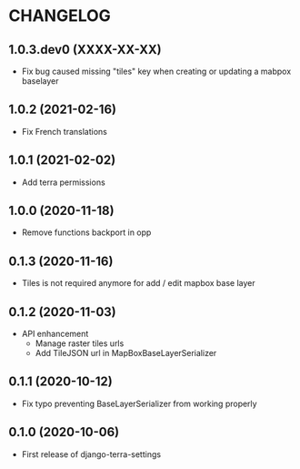 CHANGELOG
=========

1.0.3.dev0     (XXXX-XX-XX)
---------------------------

* Fix bug caused missing "tiles" key when creating or updating a mabpox baselayer


1.0.2          (2021-02-16)
---------------------------

* Fix French translations


1.0.1          (2021-02-02)
---------------------------

  * Add terra permissions

1.0.0          (2020-11-18)
---------------------------

* Remove functions backport in opp


0.1.3          (2020-11-16)
---------------------------

* Tiles is not required anymore for add / edit mapbox base layer


0.1.2          (2020-11-03)
---------------------------

* API enhancement
  * Manage raster tiles urls
  * Add TileJSON url in MapBoxBaseLayerSerializer


0.1.1          (2020-10-12)
---------------------------

* Fix typo preventing BaseLayerSerializer from working properly


0.1.0          (2020-10-06)
---------------------------

* First release of django-terra-settings
